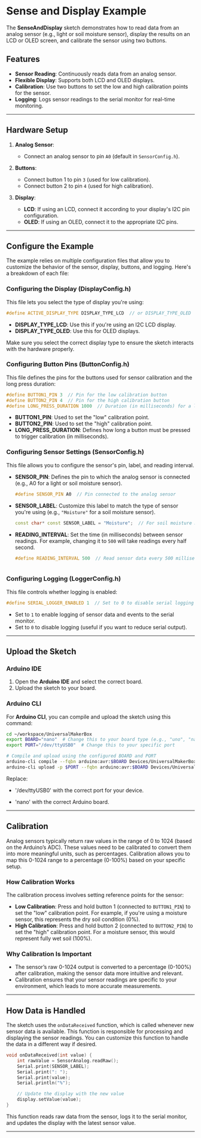 # Sense and Display Example

The **SenseAndDisplay** sketch demonstrates how to read data from an analog sensor (e.g., light or soil moisture sensor), display the results on an LCD or OLED screen, and calibrate the sensor using two buttons.

## Features

- **Sensor Reading**: Continuously reads data from an analog sensor.
- **Flexible Display**: Supports both LCD and OLED displays.
- **Calibration**: Use two buttons to set the low and high calibration points for the sensor.
- **Logging**: Logs sensor readings to the serial monitor for real-time monitoring.

---

## Hardware Setup

1. **Analog Sensor**:
   
   - Connect an analog sensor to pin `A0` (default in `SensorConfig.h`).

2. **Buttons**:
   
   - Connect button 1 to pin `3` (used for low calibration).
   - Connect button 2 to pin `4` (used for high calibration).

3. **Display**:
   
   - **LCD**: If using an LCD, connect it according to your display's I2C pin configuration.
   - **OLED**: If using an OLED, connect it to the appropriate I2C pins.

---

## Configure the Example

The example relies on multiple configuration files that allow you to customize the behavior of the sensor, display, buttons, and logging. Here's a breakdown of each file:

### **Configuring the Display** (DisplayConfig.h)

This file lets you select the type of display you're using:

```cpp
#define ACTIVE_DISPLAY_TYPE DISPLAY_TYPE_LCD  // or DISPLAY_TYPE_OLED
```

- **DISPLAY_TYPE_LCD**: Use this if you're using an I2C LCD display.
- **DISPLAY_TYPE_OLED**: Use this for OLED displays.

Make sure you select the correct display type to ensure the sketch interacts with the hardware properly.

### **Configuring Button Pins** (ButtonConfig.h)

This file defines the pins for the buttons used for sensor calibration and the long press duration:

```cpp
#define BUTTON1_PIN 3  // Pin for the low calibration button
#define BUTTON2_PIN 4  // Pin for the high calibration button
#define LONG_PRESS_DURATION 1000  // Duration (in milliseconds) for a long press
```

- **BUTTON1_PIN**: Used to set the "low" calibration point.
- **BUTTON2_PIN**: Used to set the "high" calibration point.
- **LONG_PRESS_DURATION**: Defines how long a button must be pressed to trigger calibration (in milliseconds).

### **Configuring Sensor Settings** (SensorConfig.h)

This file allows you to configure the sensor's pin, label, and reading interval.

- **SENSOR_PIN**: Defines the pin to which the analog sensor is connected (e.g., A0 for a light or soil moisture sensor).
  
  ```cpp
  #define SENSOR_PIN A0  // Pin connected to the analog sensor
  ```

- **SENSOR_LABEL**: Customize this label to match the type of sensor you're using (e.g., `"Moisture"` for a soil moisture sensor).
  
  ```cpp
  const char* const SENSOR_LABEL = "Moisture";  // For soil moisture monitoring
  ```

- **READING_INTERVAL**: Set the time (in milliseconds) between sensor readings. For example, changing it to `500` will take readings every half second.
  
  ```cpp
  #define READING_INTERVAL 500  // Read sensor data every 500 milliseconds
  ```
  
  ```
  
  ```

### **Configuring Logging** (LoggerConfig.h)

This file controls whether logging is enabled:

```cpp
#define SERIAL_LOGGER_ENABLED 1  // Set to 0 to disable serial logging
```

- Set to `1` to enable logging of sensor data and events to the serial monitor.
- Set to `0` to disable logging (useful if you want to reduce serial output).

---

## Upload the Sketch

### Arduino IDE

1. Open the **Arduino IDE** and select the correct board.
2. Upload the sketch to your board.

### Arduino CLI

For **Arduino CLI**, you can compile and upload the sketch using this command:

```bash
cd ~/workspace/UniversalMakerBox
export BOARD="nano"  # Change this to your board type (e.g., "uno", "nano", etc.)
export PORT="/dev/ttyUSB0"  # Change this to your specific port

# Compile and upload using the configured BOARD and PORT
arduino-cli compile --fqbn arduino:avr:$BOARD Devices/UniversalMakerBox/examples/SenseAndDisplay/SenseAndDisplay.ino && \
arduino-cli upload -p $PORT --fqbn arduino:avr:$BOARD Devices/UniversalMakerBox/examples/SenseAndDisplay/SenseAndDisplay.ino
```

Replace:

- '/dev/ttyUSB0' with the correct port for your device.

- 'nano' with the correct Arduino board.

---

## Calibration

Analog sensors typically return raw values in the range of 0 to 1024 (based on the Arduino’s ADC). These values need to be calibrated to convert them into more meaningful units, such as percentages. Calibration allows you to map this 0-1024 range to a percentage (0-100%) based on your specific setup.

### How Calibration Works

The calibration process involves setting reference points for the sensor:

- **Low Calibration**: Press and hold button 1 (connected to `BUTTON1_PIN`) to set the "low" calibration point. For example, if you're using a moisture sensor, this represents the dry soil condition (0%).
- **High Calibration**: Press and hold button 2 (connected to `BUTTON2_PIN`) to set the "high" calibration point. For a moisture sensor, this would represent fully wet soil (100%).

### Why Calibration Is Important

- The sensor’s raw 0-1024 output is converted to a percentage (0-100%) after calibration, making the sensor data more intuitive and relevant.
- Calibration ensures that your sensor readings are specific to your environment, which leads to more accurate measurements.

---

## How Data is Handled

The sketch uses the `onDataReceived` function, which is called whenever new sensor data is available. This function is responsible for processing and displaying the sensor readings. You can customize this function to handle the data in a different way if desired.

```cpp
void onDataReceived(int value) {
    int rawValue = SensorAnalog.readRaw();
    Serial.print(SENSOR_LABEL);
    Serial.print(": ");
    Serial.print(value);
    Serial.println("%");

    // Update the display with the new value
    display.setValue(value);
}
```

This function reads raw data from the sensor, logs it to the serial monitor, and updates the display with the latest sensor value.

---
